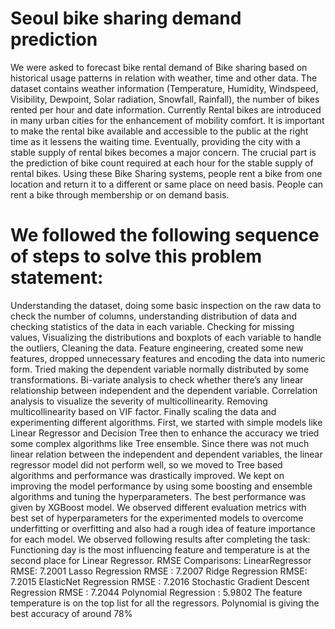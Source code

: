 # Seoul bike sharing demand prediction 
We were asked to forecast bike rental demand of Bike sharing based on historical usage patterns in relation with weather, time and other data. The dataset contains weather information (Temperature, Humidity, Windspeed, Visibility, Dewpoint, Solar radiation, Snowfall, Rainfall), the number of bikes rented per hour and date information. Currently Rental bikes are introduced in many urban cities for the enhancement of mobility comfort. It is important to make the rental bike available and accessible to the public at the right time as it lessens the waiting time. Eventually, providing the city with a stable supply of rental bikes becomes a major concern. The crucial part is the prediction of bike count required at each hour for the stable supply of rental bikes. Using these Bike Sharing systems, people rent a bike from one location and return it to a different or same place on need basis. People can rent a bike through membership or on demand basis.

# We followed the following sequence of steps to solve this problem statement:
Understanding the dataset, doing some basic inspection on the raw data to check the number of columns, understanding distribution of data and checking statistics of the data in each variable. Checking for missing values, Visualizing the distributions and boxplots of each variable to handle the outliers, Cleaning the data.
Feature engineering, created some new features, dropped unnecessary features and encoding the data into numeric form. Tried making the dependent variable normally distributed by some transformations.
Bi-variate analysis to check whether there’s any linear relationship between independent and the dependent variable. Correlation analysis to visualize the severity of multicollinearity. Removing multicollinearity based on VIF factor.
Finally scaling the data and experimenting different algorithms. First, we started with simple models like Linear Regressor and Decision Tree then to enhance the accuracy we tried some complex algorithms like Tree ensemble.
Since there was not much linear relation between the independent and dependent variables, the linear regressor model did not perform well, so we moved to Tree based algorithms and performance was drastically improved. We kept on improving the model performance by using some boosting and ensemble algorithms and tuning the hyperparameters. The best performance was given by XGBoost model.
We observed different evaluation metrics with best set of hyperparameters for the experimented models to overcome underfitting or overfitting and also had a rough idea of feature importance for each model.
We observed following results after completing the task:
Functioning day is the most influencing feature and temperature is at the second place for Linear Regressor.
RMSE Comparisons:
LinearRegressor RMSE: 7.2001
Lasso Regression RMSE : 7.2007
Ridge Regression RMSE: 7.2015
ElasticNet Regression RMSE : 7.2016
Stochastic Gradient Descent Regression RMSE : 7.2044
Polynomial Regression : 5.9802
The feature temperature is on the top list for all the regressors.
Polynomial is giving the best accuracy of around 78%
